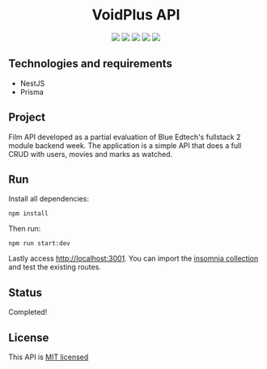 <h1 align="center">
  VoidPlus API
</h1>



<p align="center">
  <img src="https://img.shields.io/github/languages/count/arseniumgx/voidplus?style=flat-square" />
  <img src="https://img.shields.io/github/repo-size/arseniumgx/voidplus?style=flat-square" />
  <img src="https://img.shields.io/github/last-commit/arseniumgx/voidplus?style=flat-square" />
  <img src="https://img.shields.io/npm/v/@nestjs/core.svg?style=flat-square" />
  <img src="https://img.shields.io/npm/l/@nestjs/core.svg?style=flat-square" />
</p>

## Technologies and requirements

- NestJS
- Prisma

## Project

Film API developed as a partial evaluation of Blue Edtech's fullstack 2 module backend week. The application is a simple API that does a full CRUD with users, movies and marks as watched.

## Run

Install all dependencies:

```
npm install
```

Then run:

```
npm run start:dev
```

Lastly access [http://localhost:3001](http://localhost:3001). You can import the [insomnia collection](/collection.json) and test the existing routes.

## Status

Completed! 

## License

This API is [MIT licensed](LICENSE)
